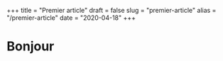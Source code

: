 +++
title = "Premier article"
draft = false
slug = "premier-article"
alias = "/premier-article"
date = "2020-04-18"
+++

# Bonjour

